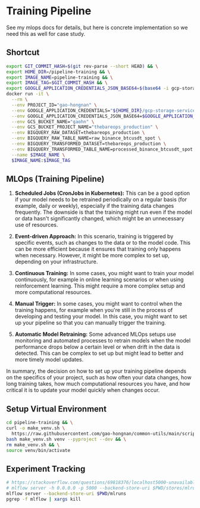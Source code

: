 # Training Pipeline

See my mlops docs for details, but here is concrete implementation
so we need this as well for case study.

## Shortcut

```bash
export GIT_COMMIT_HASH=$(git rev-parse --short HEAD) && \
export HOME_DIR=/pipeline-training && \
export IMAGE_NAME=pipeline-training && \
export IMAGE_TAG=$GIT_COMMIT_HASH && \
export GOOGLE_APPLICATION_CREDENTIALS_JSON_BASE64=$(base64 -i gcp-storage-service-account.json) && \
docker run -it \
  --rm \
  --env PROJECT_ID="gao-hongnan" \
  --env GOOGLE_APPLICATION_CREDENTIALS="${HOME_DIR}/gcp-storage-service-account.json" \
  --env GOOGLE_APPLICATION_CREDENTIALS_JSON_BASE64=$GOOGLE_APPLICATION_CREDENTIALS_JSON_BASE64 \
  --env GCS_BUCKET_NAME="gaohn" \
  --env GCS_BUCKET_PROJECT_NAME="thebareops_production" \
  --env BIGQUERY_RAW_DATASET=thebareops_production \
  --env BIGQUERY_RAW_TABLE_NAME=raw_binance_btcusdt_spot \
  --env BIGQUERY_TRANSFORMED_DATASET=thebareops_production \
  --env BIGQUERY_TRANSFORMED_TABLE_NAME=processed_binance_btcusdt_spot \
  --name $IMAGE_NAME \
  $IMAGE_NAME:$IMAGE_TAG
```

## MLOps (Training Pipeline)

1. **Scheduled Jobs (CronJobs in Kubernetes):** This can be a good option if
   your model needs to be retrained periodically on a regular basis (for
   example, daily or weekly), especially if the training data changes
   frequently. The downside is that the training might run even if the model or
   data hasn't significantly changed, which might be an unnecessary use of
   resources.

2. **Event-driven Approach:** In this scenario, training is triggered by
   specific events, such as changes to the data or to the model code. This can
   be more efficient because it ensures that training only happens when
   necessary. However, it might be more complex to set up, depending on your
   infrastructure.

3. **Continuous Training:** In some cases, you might want to train your model
   continuously, for example in online learning scenarios or when using
   reinforcement learning. This might require a more complex setup and more
   computational resources.

4. **Manual Trigger:** In some cases, you might want to control when the
   training happens, for example when you're still in the process of developing
   and testing your model. In this case, you might want to set up your pipeline
   so that you can manually trigger the training.

5. **Automatic Model Retraining:** Some advanced MLOps setups use monitoring and
   automated processes to retrain models when the model performance drops below
   a certain level or when drift in the data is detected. This can be complex to
   set up but might lead to better and more timely model updates.

In summary, the decision on how to set up your training pipeline depends on the
specifics of your project, such as how often your data changes, how long
training takes, how much computational resources you have, and how critical it
is to update your model quickly when changes occur.

## Setup Virtual Environment

```bash
cd pipeline-training && \
curl -o make_venv.sh \
  https://raw.githubusercontent.com/gao-hongnan/common-utils/main/scripts/devops/make_venv.sh && \
bash make_venv.sh venv --pyproject --dev && \
rm make_venv.sh && \
source venv/bin/activate
```

## Experiment Tracking

```bash
# https://stackoverflow.com/questions/69818376/localhost5000-unavailable-in-macos-v12-monterey
# mlflow server -h 0.0.0.0 -p 5000 --backend-store-uri $PWD/stores/mlruns
mlflow server --backend-store-uri $PWD/mlruns
pgrep -f mlflow | xargs kill
```
